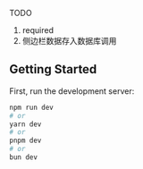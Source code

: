 TODO

1. required
2. 侧边栏数据存入数据库调用

## Getting Started

First, run the development server:

```bash
npm run dev
# or
yarn dev
# or
pnpm dev
# or
bun dev
```
